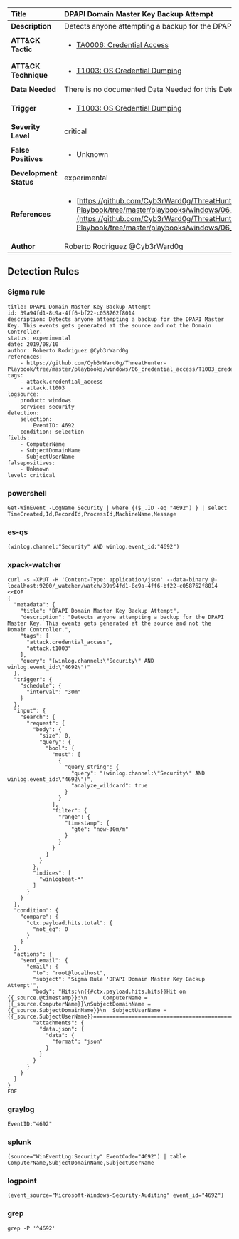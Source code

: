 | Title                    | DPAPI Domain Master Key Backup Attempt       |
|:-------------------------|:------------------|
| **Description**          | Detects anyone attempting a backup for the DPAPI Master Key. This events gets generated at the source and not the Domain Controller. |
| **ATT&amp;CK Tactic**    |  <ul><li>[TA0006: Credential Access](https://attack.mitre.org/tactics/TA0006)</li></ul>  |
| **ATT&amp;CK Technique** | <ul><li>[T1003: OS Credential Dumping](https://attack.mitre.org/techniques/T1003)</li></ul>  |
| **Data Needed**          |  There is no documented Data Needed for this Detection Rule yet  |
| **Trigger**              | <ul><li>[T1003: OS Credential Dumping](../Triggers/T1003.md)</li></ul>  |
| **Severity Level**       | critical |
| **False Positives**      | <ul><li>Unknown</li></ul>  |
| **Development Status**   | experimental |
| **References**           | <ul><li>[https://github.com/Cyb3rWard0g/ThreatHunter-Playbook/tree/master/playbooks/windows/06_credential_access/T1003_credential_dumping/domain_dpapi_backupkey_extraction.md](https://github.com/Cyb3rWard0g/ThreatHunter-Playbook/tree/master/playbooks/windows/06_credential_access/T1003_credential_dumping/domain_dpapi_backupkey_extraction.md)</li></ul>  |
| **Author**               | Roberto Rodriguez @Cyb3rWard0g |


## Detection Rules

### Sigma rule

```
title: DPAPI Domain Master Key Backup Attempt
id: 39a94fd1-8c9a-4ff6-bf22-c058762f8014
description: Detects anyone attempting a backup for the DPAPI Master Key. This events gets generated at the source and not the Domain Controller.
status: experimental
date: 2019/08/10
author: Roberto Rodriguez @Cyb3rWard0g
references:
    - https://github.com/Cyb3rWard0g/ThreatHunter-Playbook/tree/master/playbooks/windows/06_credential_access/T1003_credential_dumping/domain_dpapi_backupkey_extraction.md
tags:
    - attack.credential_access
    - attack.t1003
logsource:
    product: windows
    service: security
detection:
    selection: 
        EventID: 4692
    condition: selection
fields:
    - ComputerName
    - SubjectDomainName
    - SubjectUserName
falsepositives:
    - Unknown
level: critical

```





### powershell
    
```
Get-WinEvent -LogName Security | where {($_.ID -eq "4692") } | select TimeCreated,Id,RecordId,ProcessId,MachineName,Message
```


### es-qs
    
```
(winlog.channel:"Security" AND winlog.event_id:"4692")
```


### xpack-watcher
    
```
curl -s -XPUT -H 'Content-Type: application/json' --data-binary @- localhost:9200/_watcher/watch/39a94fd1-8c9a-4ff6-bf22-c058762f8014 <<EOF
{
  "metadata": {
    "title": "DPAPI Domain Master Key Backup Attempt",
    "description": "Detects anyone attempting a backup for the DPAPI Master Key. This events gets generated at the source and not the Domain Controller.",
    "tags": [
      "attack.credential_access",
      "attack.t1003"
    ],
    "query": "(winlog.channel:\"Security\" AND winlog.event_id:\"4692\")"
  },
  "trigger": {
    "schedule": {
      "interval": "30m"
    }
  },
  "input": {
    "search": {
      "request": {
        "body": {
          "size": 0,
          "query": {
            "bool": {
              "must": [
                {
                  "query_string": {
                    "query": "(winlog.channel:\"Security\" AND winlog.event_id:\"4692\")",
                    "analyze_wildcard": true
                  }
                }
              ],
              "filter": {
                "range": {
                  "timestamp": {
                    "gte": "now-30m/m"
                  }
                }
              }
            }
          }
        },
        "indices": [
          "winlogbeat-*"
        ]
      }
    }
  },
  "condition": {
    "compare": {
      "ctx.payload.hits.total": {
        "not_eq": 0
      }
    }
  },
  "actions": {
    "send_email": {
      "email": {
        "to": "root@localhost",
        "subject": "Sigma Rule 'DPAPI Domain Master Key Backup Attempt'",
        "body": "Hits:\n{{#ctx.payload.hits.hits}}Hit on {{_source.@timestamp}}:\n     ComputerName = {{_source.ComputerName}}\nSubjectDomainName = {{_source.SubjectDomainName}}\n  SubjectUserName = {{_source.SubjectUserName}}================================================================================\n{{/ctx.payload.hits.hits}}",
        "attachments": {
          "data.json": {
            "data": {
              "format": "json"
            }
          }
        }
      }
    }
  }
}
EOF

```


### graylog
    
```
EventID:"4692"
```


### splunk
    
```
(source="WinEventLog:Security" EventCode="4692") | table ComputerName,SubjectDomainName,SubjectUserName
```


### logpoint
    
```
(event_source="Microsoft-Windows-Security-Auditing" event_id="4692")
```


### grep
    
```
grep -P '^4692'
```



